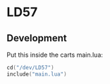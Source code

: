 # LD57


## Development

Put this inside the carts main.lua:

```lua
cd("/dev/LD57")
include("main.lua")
```